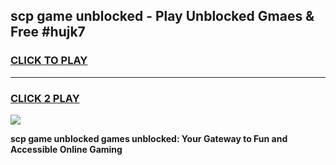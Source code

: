
## scp game unblocked - Play Unblocked Gmaes & Free #hujk7
<h3>
<a href="https://news.freeplayer.one?title=scp_game_unblocked&ref=26F">CLICK TO PLAY</a></h3>
<hr>

<h3>
<a href="https://news.freeplayer.one?title=scp_game_unblocked&ref=26F">CLICK 2 PLAY</a>
  
</h3>

<a href="https://news.freeplayer.one?title=scp_game_unblocked&ref=26F/"><img src="https://clearcache.store/games.png"></a>


**scp game unblocked games unblocked: Your Gateway to Fun and Accessible Online Gaming**
